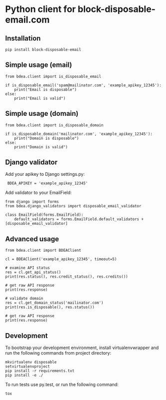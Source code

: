 Python client for block-disposable-email.com
============================================

Installation
------------

    pip install block-disposable-email

Simple usage (email)
--------------------

    from bdea.client import is_disposable_email

    if is_disposable_email('spam@mailinator.com', 'example_apikey_12345'):
        print("Email is disposable")
    else:
        print("Email is valid")


Simple usage (domain)
---------------------

    from bdea.client import is_disposable_domain

    if is_disposable_domain('mailinator.com', 'example_apikey_12345'):
        print("Domain is disposable")
    else:
        print("Domain is valid")


Django validator
----------------

Add your apikey to Django settings.py:

     BDEA_APIKEY = 'example_apikey_12345'

Add validator to your EmailField:

    from django import forms
    from bdea.django_validators import disposable_email_validator

    class EmailField(forms.EmailField):
        default_validators = forms.EmailField.default_validators + [disposable_email_validator]


Advanced usage
--------------

    from bdea.client import BDEAClient

    cl = BDEAClient('example_apikey_12345', timeout=5)

    # examine API status
    res = cl.get_api_status()
    print(res.status(), res.credit_status(), res.credits())

    # get raw API response
    print(res.response)

    # validate domain
    res = cl.get_domain_status('mailinator.com')
    print(res.is_disposable(), res.status())

    # get raw API response
    print(res.response)


Development
-----------

To bootstrap your development environment, install virtualenvwrapper and run the following commands from project directory:

    mkvirtualenv disposable
    setvirtualenvproject
    pip install -r requirements.txt
    pip install -e ./

To run tests use py.test, or run the following command:

    tox
